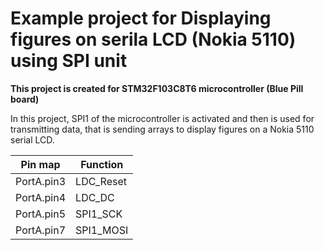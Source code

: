 <h1> Example project for Displaying figures on serila LCD (Nokia 5110) using SPI unit </h1>
<b>This project is created for STM32F103C8T6 microcontroller (Blue Pill board)</b>



In this project, SPI1 of the microcontroller is activated and then is used for transmitting data, that is sending arrays to display figures on a Nokia 5110 serial LCD. 



| Pin map     | Function    |
| ----------- | ----------- |
| PortA.pin3  | LDC_Reset |
| PortA.pin4  | LDC_DC    |
| PortA.pin5  | SPI1_SCK  |
| PortA.pin7  | SPI1_MOSI |



